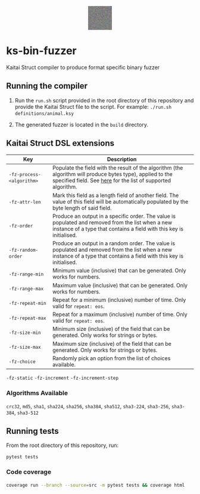 <img style="display: block; margin-left: auto; margin-right: auto;" src='misc/logo.png' width=64px>

# ks-bin-fuzzer

Kaitai Struct compiler to produce format specific binary fuzzer

## Running the compiler

1. Run the `run.sh` script provided in the root directory of this repository and provide the Kaitai Struct file to the script. For example: `./run.sh definitions/animal.ksy`

2. The generated fuzzer is located in the `build` directory.

## Kaitai Struct DSL extensions

| Key                       | Description                                                                                                                                                                                         |
| ------------------------- | --------------------------------------------------------------------------------------------------------------------------------------------------------------------------------------------------- |
| `-fz-process-<algorithm>` | Populate the field with the result of the algorithm (the algorithm will produce bytes type), applied to the specified field. See [here](#algorithms-available) for the list of supported algorithm. |
| `-fz-attr-len`            | Mark this field as a length field of another field. The value of this field will be automatically populated by the byte length of said field.                                                       |
| `-fz-order`               | Produce an output in a specific order. The value is populated and removed from the list when a new instance of a type that contains a field with this key is initialised.                           |
| `-fz-random-order`        | Produce an output in a random order. The value is populated and removed from the list when a new instance of a type that contains a field with this key is initialised.                             |
| `-fz-range-min`           | Minimum value (inclusive) that can be generated. Only works for numbers.                                                                                                                            |
| `-fz-range-max`           | Maximum value (inclusive) that can be generated. Only works for numbers.                                                                                                                            |
| `-fz-repeat-min`          | Repeat for a minimum (inclusive) number of time. Only valid for `repeat: eos`.                                                                                                                      |
| `-fz-repeat-max`          | Repeat for a maximum (inclusive) number of time. Only valid for `repeat: eos`.                                                                                                                      |
| `-fz-size-min`            | Minimum size (inclusive) of the field that can be generated. Only works for strings or bytes.                                                                                                       |
| `-fz-size-max`            | Maximum size (inclusive) of the field that can be generated. Only works for strings or bytes.                                                                                                       |
| `-fz-choice`              | Randomly pick an option from the list of choices available.                                                                                                                                         |
`-fz-static`
`-fz-increment`
`-fz-increment-step`
### Algorithms Available

`crc32`,
`md5`,
`sha1`,
`sha224`,
`sha256`,
`sha384`,
`sha512`,
`sha3-224`,
`sha3-256`,
`sha3-384`,
`sha3-512`

## Running tests

From the root directory of this repository, run:

```
pytest tests
```

### Code coverage

```sh
coverage run --branch --source=src -m pytest tests && coverage html
```
